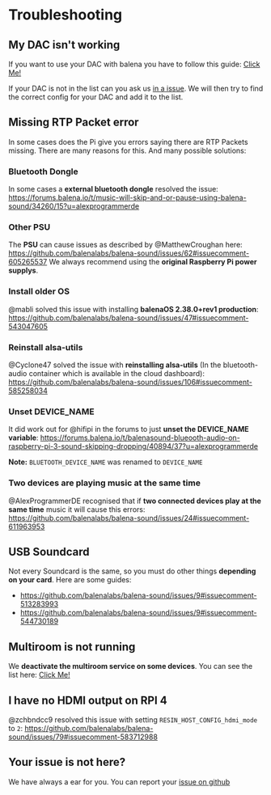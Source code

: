 # Troubleshooting

## My DAC isn't working

If you want to use your DAC with balena you have to follow this guide: [Click Me!](https://landr-balenalabs-repo-balena-sound-preview-landr.netlify.com/docs/dac-configuration/#configure-your-device-for-the-dac)

If your DAC is not in the list can you ask us [in a issue](https://github.com/balenalabs/balena-sound/issues/new). We will then try to find the correct config for your DAC and add it to the list.

## Missing RTP Packet error
In some cases does the Pi give you errors saying there are RTP Packets missing.
There are many reasons for this. And many possible solutions:

### Bluetooth Dongle
In some cases a **external bluetooth dongle** resolved the issue: https://forums.balena.io/t/music-will-skip-and-or-pause-using-balena-sound/34260/15?u=alexprogrammerde

### Other PSU
The **PSU** can cause issues as described by @MatthewCroughan here: https://github.com/balenalabs/balena-sound/issues/62#issuecomment-605265537
We always recommend using the **original Raspberry Pi power supplys**.

### Install older OS
@mabli solved this issue with installing **balenaOS 2.38.0+rev1 production**: https://github.com/balenalabs/balena-sound/issues/47#issuecomment-543047605

### Reinstall alsa-utils
@Cyclone47 solved the issue with **reinstalling alsa-utils** (In the bluetooth-audio container which is available in the cloud dashboard): https://github.com/balenalabs/balena-sound/issues/106#issuecomment-585258034

### Unset DEVICE_NAME
It did work out for @hifipi in the forums to just **unset the DEVICE_NAME variable**: https://forums.balena.io/t/balenasound-blueooth-audio-on-raspberry-pi-3-sound-skipping-dropping/40894/37?u=alexprogrammerde

**Note:** `BLUETOOTH_DEVICE_NAME` was renamed to `DEVICE_NAME`

### Two devices are playing music at the same time
@AlexProgrammerDE recognised that if **two connected devices play at the same time** music it will cause this errors: https://github.com/balenalabs/balena-sound/issues/24#issuecomment-611963953

## USB Soundcard
Not every Soundcard is the same, so you must do other things **depending on your card**. Here are some guides:

* https://github.com/balenalabs/balena-sound/issues/9#issuecomment-513283993 
* https://github.com/balenalabs/balena-sound/issues/9#issuecomment-544730189

## Multiroom is not running
We **deactivate the multiroom service on some devices**. You can see the list here: [Click Me!](https://github.com/balenalabs/balena-sound/blob/master/DeviceSupport.md)

## I have no HDMI output on RPI 4
@zchbndcc9 resolved this issue with setting `RESIN_HOST_CONFIG_hdmi_mode` to `2`: https://github.com/balenalabs/balena-sound/issues/79#issuecomment-583712988

## Your issue is not here?
We have always a ear for you. You can report your [issue on github](https://github.com/balenalabs/balena-sound/issues/new)
